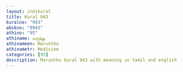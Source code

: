 ```yaml
---
layout: indikural
title: Kural 943
kuralno: "943"
abskno: "0943"
athino: "95"
athiname: மருந்து
athinameen: Marunthu
athinametr: Medicine
categories: [95]
description: Marunthu kural 943 with meaning in tamil and english 
---
```


